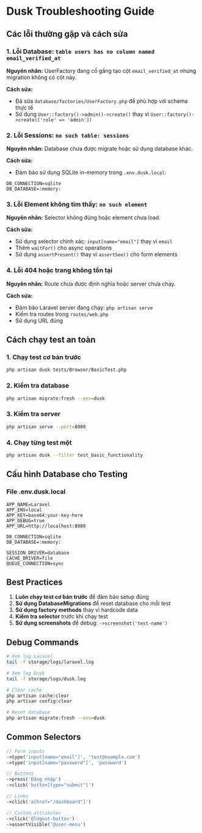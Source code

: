 # Dusk Troubleshooting Guide

## Các lỗi thường gặp và cách sửa

### 1. Lỗi Database: `table users has no column named email_verified_at`

**Nguyên nhân:** UserFactory đang cố gắng tạo cột `email_verified_at` nhưng migration không có cột này.

**Cách sửa:**
- Đã sửa `database/factories/UserFactory.php` để phù hợp với schema thực tế
- Sử dụng `User::factory()->admin()->create()` thay vì `User::factory()->create(['role' => 'admin'])`

### 2. Lỗi Sessions: `no such table: sessions`

**Nguyên nhân:** Database chưa được migrate hoặc sử dụng database khác.

**Cách sửa:**
- Đảm bảo sử dụng SQLite in-memory trong `.env.dusk.local`:
```
DB_CONNECTION=sqlite
DB_DATABASE=:memory:
```

### 3. Lỗi Element không tìm thấy: `no such element`

**Nguyên nhân:** Selector không đúng hoặc element chưa load.

**Cách sửa:**
- Sử dụng selector chính xác: `input[name="email"]` thay vì `email`
- Thêm `waitFor()` cho async operations
- Sử dụng `assertPresent()` thay vì `assertSee()` cho form elements

### 4. Lỗi 404 hoặc trang không tồn tại

**Nguyên nhân:** Route chưa được định nghĩa hoặc server chưa chạy.

**Cách sửa:**
- Đảm bảo Laravel server đang chạy: `php artisan serve`
- Kiểm tra routes trong `routes/web.php`
- Sử dụng URL đúng

## Cách chạy test an toàn

### 1. Chạy test cơ bản trước
```bash
php artisan dusk tests/Browser/BasicTest.php
```

### 2. Kiểm tra database
```bash
php artisan migrate:fresh --env=dusk
```

### 3. Kiểm tra server
```bash
php artisan serve --port=8080
```

### 4. Chạy từng test một
```bash
php artisan dusk --filter test_basic_functionality
```

## Cấu hình Database cho Testing

### File .env.dusk.local
```env
APP_NAME=Laravel
APP_ENV=local
APP_KEY=base64:your-key-here
APP_DEBUG=true
APP_URL=http://localhost:8080

DB_CONNECTION=sqlite
DB_DATABASE=:memory:

SESSION_DRIVER=database
CACHE_DRIVER=file
QUEUE_CONNECTION=sync
```

## Best Practices

1. **Luôn chạy test cơ bản trước** để đảm bảo setup đúng
2. **Sử dụng DatabaseMigrations** để reset database cho mỗi test
3. **Sử dụng factory methods** thay vì hardcode data
4. **Kiểm tra selector** trước khi chạy test
5. **Sử dụng screenshots** để debug: `->screenshot('test-name')`

## Debug Commands

```bash
# Xem log Laravel
tail -f storage/logs/laravel.log

# Xem log Dusk
tail -f storage/logs/dusk.log

# Clear cache
php artisan cache:clear
php artisan config:clear

# Reset database
php artisan migrate:fresh --env=dusk
```

## Common Selectors

```php
// Form inputs
->type('input[name="email"]', 'test@example.com')
->type('input[name="password"]', 'password')

// Buttons
->press('Đăng nhập')
->click('button[type="submit"]')

// Links
->click('a[href="/dashboard"]')

// Custom attributes
->click('@logout-button')
->assertVisible('@user-menu')
``` 